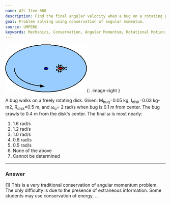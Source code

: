 ```yaml
---
name: A2L Item 080
description: Find the final angular velocity when a bug on a rotating plate crawls to a new radius,
goal: Problem solving using conservation of angular momentum.
source: UMPERG
keywords: Mechanics, Conservation, Angular Momentum, Rotational Motion
---
```


![Item080_fig1.gif](../images/Item080_fig1.gif){: .image-right } 

A bug walks on a freely rotating disk.  Given: M<sub>bug</sub>=0.05 kg,
I<sub>disk</sub>=0.03 kg-m2, R<sub>disk</sub>=0.5 m, and
&omega;<sub>o</sub>= 2 rad/s when bug is 0.1 m from center.  The bug
crawls to 0.4 m from the disk's center.  The final &omega; is most
nearly:

1. 1.6 rad/s
2. 1.2 rad/s
3. 1.0 rad/s
4. 0.8 rad/s
5. 0.5 rad/s
6. None of the above
7. Cannot be determined

<hr/>

### Answer

(1) This is a very traditional conservation of angular momentum problem.
The only difficulty is due to the presence of extraneous information.
Some students may use conservation of energy.
...
